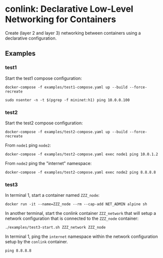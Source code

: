 # conlink: Declarative Low-Level Networking for Containers

Create (layer 2 and layer 3) networking between containers using
a declarative configuration.


## Examples

### test1

Start the test1 compose configuration:

```
docker-compose -f examples/test1-compose.yaml up --build --force-recreate
```

```
sudo nsenter -n -t $(pgrep -f mininet:h1) ping 10.0.0.100
```


### test2

Start the test2 compose configuration:

```
docker-compose -f examples/test2-compose.yaml up --build --force-recreate
```

From `node1` ping `node2`:

```
docker-compose -f examples/test2-compose.yaml exec node1 ping 10.0.1.2
```

From `node2` ping the "internet" namespace:

```
docker-compose -f examples/test2-compose.yaml exec node2 ping 8.8.8.8
```


### test3

In terminal 1, start a container named `ZZZ_node`:

```
docker run -it --name=ZZZ_node --rm --cap-add NET_ADMIN alpine sh
```

In another terminal, start the conlink container `ZZZ_network` that
will setup a network configuration that is connected to the `ZZZ_node`
container:

```
./examples/test3-start.sh ZZZ_network ZZZ_node
```

In terminal 1, ping the `internet` namespace within the network
configuration setup by the `conlink` container.

```
ping 8.8.8.8
```
